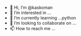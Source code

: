 - 👋 Hi, I’m @kaskoman
- 👀 I’m interested in ...
- 🌱 I’m currently learning ...python
- 💞️ I’m looking to collaborate on ...
- 📫 How to reach me ...

<!---
kaskoman/kaskoman is a ✨ special ✨ repository because its `README.md` (this file) appears on your GitHub profile.
You can click the Preview link to take a look at your changes.
--->
